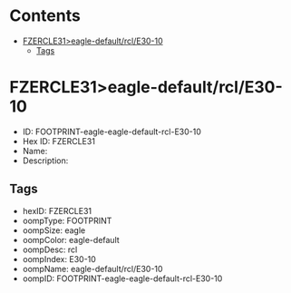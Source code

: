 



Contents
========

* [FZERCLE31>eagle-default/rcl/E30-10](#fzercle31eagle-defaultrcle30-10)
	* [Tags](#tags)

# FZERCLE31>eagle-default/rcl/E30-10

- ID: FOOTPRINT-eagle-eagle-default-rcl-E30-10
- Hex ID: FZERCLE31
- Name: 
- Description: 

## Tags

- hexID: FZERCLE31
- oompType: FOOTPRINT
- oompSize: eagle
- oompColor: eagle-default
- oompDesc: rcl
- oompIndex: E30-10
- oompName: eagle-default/rcl/E30-10
- oompID: FOOTPRINT-eagle-eagle-default-rcl-E30-10
